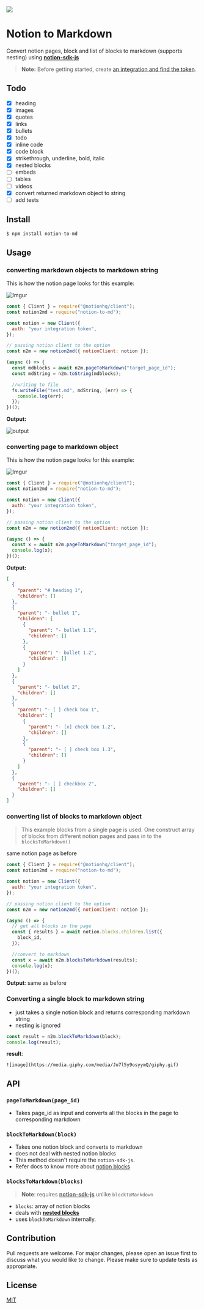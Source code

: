 <img src="https://imgur.com/WgXdz9r.png" />

# Notion to Markdown

Convert notion pages, block and list of blocks to markdown (supports nesting) using **[notion-sdk-js](https://github.com/makenotion/notion-sdk-js)**

> **Note:** Before getting started, create [an integration and find the token](https://www.notion.so/my-integrations).

## Todo

- [x] heading
- [x] images
- [x] quotes
- [x] links
- [x] bullets
- [x] todo
- [x] inline code
- [x] code block
- [x] strikethrough, underline, bold, italic
- [x] nested blocks
- [ ] embeds
- [ ] tables
- [ ] videos
- [x] convert returned markdown object to string
- [ ] add tests

## Install

```Bash
$ npm install notion-to-md
```

## Usage

### converting markdown objects to markdown string

This is how the notion page looks for this example:

![Imgur](https://imgur.com/O6bKCmH.png)

```js
const { Client } = require("@notionhq/client");
const notion2md = require("notion-to-md");

const notion = new Client({
  auth: "your integration token",
});

// passing notion client to the option
const n2m = new notion2md({ notionClient: notion });

(async () => {
  const mdblocks = await n2m.pageToMarkdown("target_page_id");
  const mdString = n2m.toString(mdblocks);

  //writing to file
  fs.writeFile("test.md", mdString, (err) => {
    console.log(err);
  });
})();
```

**Output:**

![output](https://imgur.com/XrUYrZ0.png)

### converting page to markdown object

This is how the notion page looks for this example:

![Imgur](https://imgur.com/9iqRpBl.png)

```js
const { Client } = require("@notionhq/client");
const notion2md = require("notion-to-md");

const notion = new Client({
  auth: "your integration token",
});

// passing notion client to the option
const n2m = new notion2md({ notionClient: notion });

(async () => {
  const x = await n2m.pageToMarkdown("target_page_id");
  console.log(x);
})();
```

**Output:**

```json
[
  {
    "parent": "# heading 1",
    "children": []
  },
  {
    "parent": "- bullet 1",
    "children": [
      {
        "parent": "- bullet 1.1",
        "children": []
      },
      {
        "parent": "- bullet 1.2",
        "children": []
      }
    ]
  },
  {
    "parent": "- bullet 2",
    "children": []
  },
  {
    "parent": "- [ ] check box 1",
    "children": [
      {
        "parent": "- [x] check box 1.2",
        "children": []
      },
      {
        "parent": "- [ ] check box 1.3",
        "children": []
      }
    ]
  },
  {
    "parent": "- [ ] checkbox 2",
    "children": []
  }
]
```

### converting list of blocks to markdown object

> This example blocks from a single page is used. One construct array of blocks from different notion pages and pass in to the `blocksToMarkdown()`

same notion page as before

```js
const { Client } = require("@notionhq/client");
const notion2md = require("notion-to-md");

const notion = new Client({
  auth: "your integration token",
});

// passing notion client to the option
const n2m = new notion2md({ notionClient: notion });

(async () => {
  // get all blocks in the page
  const { results } = await notion.blocks.children.list({
    block_id,
  });

  //convert to markdown
  const x = await n2m.blocksToMarkdown(results);
  console.log(x);
})();
```

**Output**: same as before

### Converting a single block to markdown string

- just takes a single notion block and returns corresponding markdown string
- nesting is ignored

```js
const result = n2m.blockToMarkdown(block);
console.log(result);
```

**result**:

```
![image](https://media.giphy.com/media/Ju7l5y9osyymQ/giphy.gif)
```

## API

### `pageToMarkdown(page_id)`

- Takes page_id as input and converts all the blocks in the page to corresponding markdown

### `blockToMarkdown(block)`

- Takes one notion block and converts to markdown
- does not deal with nested notion blocks
- This method doesn't require the `notion-sdk-js`.
- Refer docs to know more about [notion blocks](https://developers.notion.com/reference/block)

### `blocksToMarkdown(blocks)`

> **Note**: requires <u>**notion-sdk-js**</u> unlike `blockToMarkdown`

- `blocks`: array of notion blocks
- deals with <u>**nested blocks**</u>
- uses `blockToMarkdown` internally.

## Contribution

Pull requests are welcome. For major changes, please open an issue first to discuss what you would like to change.
Please make sure to update tests as appropriate.

## License

[MIT](https://choosealicense.com/licenses/mit/)
